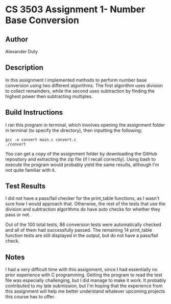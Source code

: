 # CS 3503 Assignment 1- Number Base Conversion

## Author
Alexander Duty

## Description
In this assignment I implemented methods to perform number base conversion using two different algorithms. The first algorithm uses division to collect remainders, while the second uses subtraction by finding the highest power then subtracting multiples.

## Build Instructions
I ran this program in terminal, which involves opening the assignment folder in terminal (to specify the directory), then inputting the following:

```
gcc -o convert main.c convert.c
./convert
```

You can get a copy of the assignment folder by downloading the GitHub repository and extracting the zip file (if I recall correctly). Using bash to execute the program would probably yield the same results, although I'm not quite familiar with it.
 
## Test Results
I did not have a pass/fail checker for the print_table functions, as I wasn't sure how I would approach that. Otherwise, the rest of the tests that use the division and subtraction algorithms do have auto checks for whether they pass or not.

Out of the 100 total tests, 86 conversion tests were automatically checked and all of them had successfully passed. The remaining 14 print_table function tests are still displayed in the output, but do not have a pass/fail check.
 
## Notes
I had a very difficult time with this assignment, since I had essentially no prior experience with C programming. Getting the program to read the test file was especially challenging, but I did manage to make it work. It probably contributed to my late submission, but I'm hoping that the experience from this assignment will help me better understand whatever upcoming projects this course has to offer.
